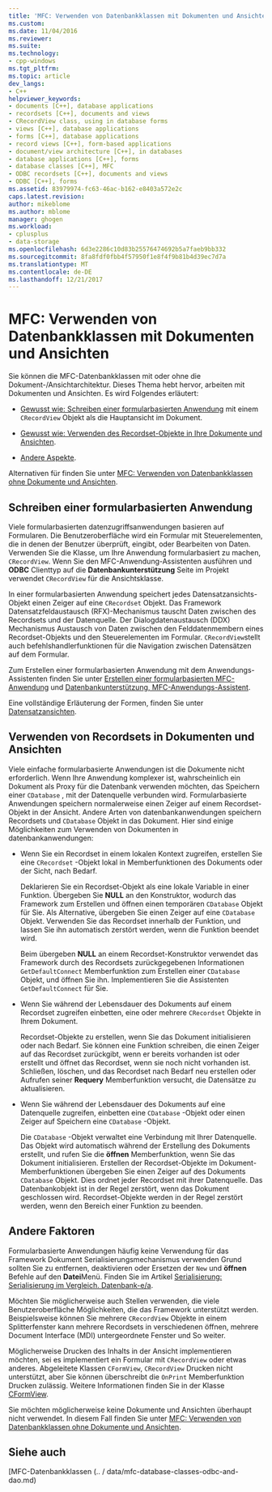 ```yaml
---
title: 'MFC: Verwenden von Datenbankklassen mit Dokumenten und Ansichten | Microsoft Docs'
ms.custom: 
ms.date: 11/04/2016
ms.reviewer: 
ms.suite: 
ms.technology:
- cpp-windows
ms.tgt_pltfrm: 
ms.topic: article
dev_langs:
- C++
helpviewer_keywords:
- documents [C++], database applications
- recordsets [C++], documents and views
- CRecordView class, using in database forms
- views [C++], database applications
- forms [C++], database applications
- record views [C++], form-based applications
- document/view architecture [C++], in databases
- database applications [C++], forms
- database classes [C++], MFC
- ODBC recordsets [C++], documents and views
- ODBC [C++], forms
ms.assetid: 83979974-fc63-46ac-b162-e8403a572e2c
caps.latest.revision: 
author: mikeblome
ms.author: mblome
manager: ghogen
ms.workload:
- cplusplus
- data-storage
ms.openlocfilehash: 6d3e2286c10d83b25576474692b5a7faeb9bb332
ms.sourcegitcommit: 8fa8fdf0fbb4f57950f1e8f4f9b81b4d39ec7d7a
ms.translationtype: MT
ms.contentlocale: de-DE
ms.lasthandoff: 12/21/2017
---
```

# <a name="mfc-using-database-classes-with-documents-and-views"></a>MFC: Verwenden von Datenbankklassen mit Dokumenten und Ansichten
Sie können die MFC-Datenbankklassen mit oder ohne die Dokument-/Ansichtarchitektur. Dieses Thema hebt hervor, arbeiten mit Dokumenten und Ansichten. Es wird Folgendes erläutert:  
  
-   [Gewusst wie: Schreiben einer formularbasierten Anwendung](#_core_writing_a_form.2d.based_application) mit einem `CRecordView` Objekt als die Hauptansicht im Dokument.  
  
-   [Gewusst wie: Verwenden des Recordset-Objekte in Ihre Dokumente und Ansichten](#_core_using_recordsets_in_documents_and_views).  
  
-   [Andere Aspekte](#_core_other_factors).  
  
 Alternativen für finden Sie unter [MFC: Verwenden von Datenbankklassen ohne Dokumente und Ansichten](../data/mfc-using-database-classes-without-documents-and-views.md).  
  
##  <a name="_core_writing_a_form.2d.based_application"></a>Schreiben einer formularbasierten Anwendung  
 Viele formularbasierten datenzugriffsanwendungen basieren auf Formularen. Die Benutzeroberfläche wird ein Formular mit Steuerelementen, die in denen der Benutzer überprüft, eingibt, oder Bearbeiten von Daten. Verwenden Sie die Klasse, um Ihre Anwendung formularbasiert zu machen, `CRecordView`. Wenn Sie den MFC-Anwendung-Assistenten ausführen und **ODBC** Clienttyp auf die **Datenbankunterstützung** Seite im Projekt verwendet `CRecordView` für die Ansichtsklasse.
  
 In einer formularbasierten Anwendung speichert jedes Datensatzansichts-Objekt einen Zeiger auf eine `CRecordset` Objekt. Das Framework Datensatzfeldaustausch (RFX)-Mechanismus tauscht Daten zwischen des Recordsets und der Datenquelle. Der Dialogdatenaustausch (DDX) Mechanismus Austausch von Daten zwischen den Felddatenmembern eines Recordset-Objekts und den Steuerelementen im Formular. `CRecordView`stellt auch befehlshandlerfunktionen für die Navigation zwischen Datensätzen auf dem Formular.  
  
 Zum Erstellen einer formularbasierten Anwendung mit dem Anwendungs-Assistenten finden Sie unter [Erstellen einer formularbasierten MFC-Anwendung](../mfc/reference/creating-a-forms-based-mfc-application.md) und [Datenbankunterstützung, MFC-Anwendungs-Assistent](../mfc/reference/database-support-mfc-application-wizard.md).  
  
 Eine vollständige Erläuterung der Formen, finden Sie unter [Datensatzansichten](../data/record-views-mfc-data-access.md).  
  
##  <a name="_core_using_recordsets_in_documents_and_views"></a>Verwenden von Recordsets in Dokumenten und Ansichten  
 Viele einfache formularbasierte Anwendungen ist die Dokumente nicht erforderlich. Wenn Ihre Anwendung komplexer ist, wahrscheinlich ein Dokument als Proxy für die Datenbank verwenden möchten, das Speichern einer `CDatabase` , mit der Datenquelle verbunden wird. Formularbasierte Anwendungen speichern normalerweise einen Zeiger auf einem Recordset-Objekt in der Ansicht. Andere Arten von datenbankanwendungen speichern Recordsets und `CDatabase` Objekt in das Dokument. Hier sind einige Möglichkeiten zum Verwenden von Dokumenten in datenbankanwendungen:  
  
-   Wenn Sie ein Recordset in einem lokalen Kontext zugreifen, erstellen Sie eine `CRecordset` -Objekt lokal in Memberfunktionen des Dokuments oder der Sicht, nach Bedarf.  
  
     Deklarieren Sie ein Recordset-Objekt als eine lokale Variable in einer Funktion. Übergeben Sie **NULL** an den Konstruktor, wodurch das Framework zum Erstellen und öffnen einen temporären `CDatabase` Objekt für Sie. Als Alternative, übergeben Sie einen Zeiger auf eine `CDatabase` Objekt. Verwenden Sie das Recordset innerhalb der Funktion, und lassen Sie ihn automatisch zerstört werden, wenn die Funktion beendet wird.  
  
     Beim übergeben **NULL** an einem Recordset-Konstruktor verwendet das Framework durch des Recordsets zurückgegebenen Informationen `GetDefaultConnect` Memberfunktion zum Erstellen einer `CDatabase` Objekt, und öffnen Sie ihn. Implementieren Sie die Assistenten `GetDefaultConnect` für Sie.  
  
-   Wenn Sie während der Lebensdauer des Dokuments auf einem Recordset zugreifen einbetten, eine oder mehrere `CRecordset` Objekte in Ihrem Dokument.  
  
     Recordset-Objekte zu erstellen, wenn Sie das Dokument initialisieren oder nach Bedarf. Sie können eine Funktion schreiben, die einen Zeiger auf das Recordset zurückgibt, wenn er bereits vorhanden ist oder erstellt und öffnet das Recordset, wenn sie noch nicht vorhanden ist. Schließen, löschen, und das Recordset nach Bedarf neu erstellen oder Aufrufen seiner **Requery** Memberfunktion versucht, die Datensätze zu aktualisieren.  
  
-   Wenn Sie während der Lebensdauer des Dokuments auf eine Datenquelle zugreifen, einbetten eine `CDatabase` -Objekt oder einen Zeiger auf Speichern eine `CDatabase` -Objekt.  
  
     Die `CDatabase` -Objekt verwaltet eine Verbindung mit Ihrer Datenquelle. Das Objekt wird automatisch während der Erstellung des Dokuments erstellt, und rufen Sie die **öffnen** Memberfunktion, wenn Sie das Dokument initialisieren. Erstellen der Recordset-Objekte im Dokument-Memberfunktionen übergeben Sie einen Zeiger auf des Dokuments `CDatabase` Objekt. Dies ordnet jeder Recordset mit ihrer Datenquelle. Das Datenbankobjekt ist in der Regel zerstört, wenn das Dokument geschlossen wird. Recordset-Objekte werden in der Regel zerstört werden, wenn den Bereich einer Funktion zu beenden.  
  
##  <a name="_core_other_factors"></a>Andere Faktoren  
 Formularbasierte Anwendungen häufig keine Verwendung für das Framework Dokument Serialisierungsmechanismus verwenden Grund sollten Sie zu entfernen, deaktivieren oder Ersetzen der `New` und **öffnen** Befehle auf den **Datei**Menü. Finden Sie im Artikel [Serialisierung: Serialisierung im Vergleich. Datenbank-e/a](../mfc/serialization-serialization-vs-database-input-output.md).  
  
 Möchten Sie möglicherweise auch Stellen verwenden, die viele Benutzeroberfläche Möglichkeiten, die das Framework unterstützt werden. Beispielsweise können Sie mehrere `CRecordView` Objekte in einem Splitterfenster kann mehrere Recordsets in verschiedenen öffnen, mehrere Document Interface (MDI) untergeordnete Fenster und So weiter.  
  
 Möglicherweise Drucken des Inhalts in der Ansicht implementieren möchten, sei es implementiert ein Formular mit `CRecordView` oder etwas anderes. Abgeleitete Klassen `CFormView`, `CRecordView` Drucken nicht unterstützt, aber Sie können überschreibt die `OnPrint` Memberfunktion Drucken zulässig. Weitere Informationen finden Sie in der Klasse [CFormView](../mfc/reference/cformview-class.md).  
  
 Sie möchten möglicherweise keine Dokumente und Ansichten überhaupt nicht verwendet. In diesem Fall finden Sie unter [MFC: Verwenden von Datenbankklassen ohne Dokumente und Ansichten](../data/mfc-using-database-classes-without-documents-and-views.md).  
  
## <a name="see-also"></a>Siehe auch  
 [MFC-Datenbankklassen (.. / data/mfc-database-classes-odbc-and-dao.md)